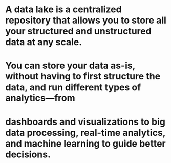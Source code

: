 
# A data lake is a centralized repository that allows you to store all your structured and unstructured data at any scale. 
# You can store your data as-is, without having to first structure the data, and run different types of analytics—from 
# dashboards and visualizations to big data processing, real-time analytics, and machine learning to guide better decisions.